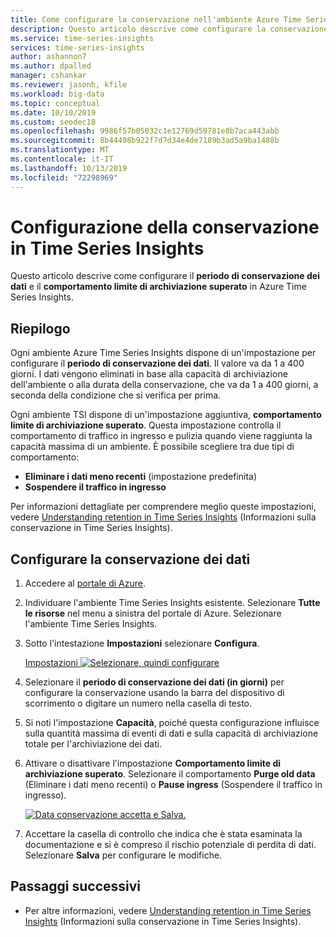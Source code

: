 ```yaml
---
title: Come configurare la conservazione nell'ambiente Azure Time Series Insights | Microsoft Docs
description: Questo articolo descrive come configurare la conservazione nell'ambiente Time Series Insights.
ms.service: time-series-insights
services: time-series-insights
author: ashannon7
ms.author: dpalled
manager: cshankar
ms.reviewer: jasonh, kfile
ms.workload: big-data
ms.topic: conceptual
ms.date: 10/10/2019
ms.custom: seodec18
ms.openlocfilehash: 9986f57b05032c1e12769d59781e8b7aca443abb
ms.sourcegitcommit: 8b44498b922f7d7d34e4de7189b3ad5a9ba1488b
ms.translationtype: MT
ms.contentlocale: it-IT
ms.lasthandoff: 10/13/2019
ms.locfileid: "72298969"
---
```

# <a name="configuring-retention-in-time-series-insights"></a>Configurazione della conservazione in Time Series Insights

Questo articolo descrive come configurare il **periodo di conservazione dei dati** e il **comportamento limite di archiviazione superato** in Azure Time Series Insights.

## <a name="summary"></a>Riepilogo

Ogni ambiente Azure Time Series Insights dispone di un'impostazione per configurare il **periodo di conservazione dei dati**. Il valore va da 1 a 400 giorni. I dati vengono eliminati in base alla capacità di archiviazione dell'ambiente o alla durata della conservazione, che va da 1 a 400 giorni, a seconda della condizione che si verifica per prima.

Ogni ambiente TSI dispone di un'impostazione aggiuntiva, **comportamento limite di archiviazione superato**. Questa impostazione controlla il comportamento di traffico in ingresso e pulizia quando viene raggiunta la capacità massima di un ambiente. È possibile scegliere tra due tipi di comportamento:

- **Eliminare i dati meno recenti** (impostazione predefinita)
- **Sospendere il traffico in ingresso**

Per informazioni dettagliate per comprendere meglio queste impostazioni, vedere [Understanding retention in Time Series Insights](time-series-insights-concepts-retention.md) (Informazioni sulla conservazione in Time Series Insights).  

## <a name="configure-data-retention"></a>Configurare la conservazione dei dati

1. Accedere al [portale di Azure](https://portal.azure.com).

1. Individuare l'ambiente Time Series Insights esistente. Selezionare **Tutte le risorse** nel menu a sinistra del portale di Azure. Selezionare l'ambiente Time Series Insights.

1. Sotto l'intestazione **Impostazioni** selezionare **Configura**.

    [Impostazioni ![Selezionare, quindi configurare](media/data-retention/1-configure-data-retention.png)](media/data-retention/1-configure-data-retention.png#lightbox)

1. Selezionare il **periodo di conservazione dei dati (in giorni)** per configurare la conservazione usando la barra del dispositivo di scorrimento o digitare un numero nella casella di testo.

1. Si noti l'impostazione **Capacità**, poiché questa configurazione influisce sulla quantità massima di eventi di dati e sulla capacità di archiviazione totale per l'archiviazione dei dati.

1. Attivare o disattivare l'impostazione **Comportamento limite di archiviazione superato**. Selezionare il comportamento **Purge old data** (Eliminare i dati meno recenti) o **Pause ingress** (Sospendere il traffico in ingresso).

    [![Data conservazione accetta e Salva.](media/data-retention/2-accept-and-save.png)](media/data-retention/2-accept-and-save.png#lightbox)

1. Accettare la casella di controllo che indica che è stata esaminata la documentazione e si è compreso il rischio potenziale di perdita di dati. Selezionare **Salva** per configurare le modifiche.

## <a name="next-steps"></a>Passaggi successivi

- Per altre informazioni, vedere [Understanding retention in Time Series Insights](time-series-insights-concepts-retention.md) (Informazioni sulla conservazione in Time Series Insights).